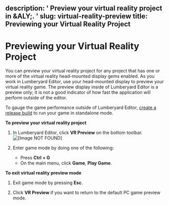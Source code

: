 description: ' Preview your virtual reality project in &ALY;. '
slug: virtual-reality-preview
title: Previewing your Virtual Reality Project
---
# Previewing your Virtual Reality Project<a name="virtual-reality-preview"></a>

You can preview your virtual reality project for any project that has one or more of the virtual reality head\-mounted display gems enabled\. As you work in Lumberyard Editor, use your head\-mounted display to preview your virtual reality game\. The preview display inside of Lumberyard Editor is a preview only; it is not a good indicator of how fast the application will perform outside of the editor\.

To gauge the game performance outside of Lumberyard Editor, [create a release build](asset-bundler-tutorial-release.md) to run your game in standalone mode\.

**To preview your virtual reality project**

1. In Lumberyard Editor, click **VR Preview** on the bottom toolbar\.  
![\[Image NOT FOUND\]](/images/vr/virtual-reality-preview.png)

1. Enter game mode by doing one of the following:
   + Press **Ctrl \+ G**
   + On the main menu, click **Game**, **Play Game**\.

**To exit virtual reality preview mode**

1. Exit game mode by pressing **Esc**\.

1. Click **VR Preview** if you want to return to the default PC game preview mode\.